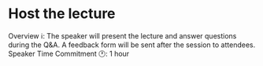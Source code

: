 # Host the lecture

Overview ℹ️: The speaker will present the lecture and answer questions during the Q&A.
A feedback form will be sent after the session to attendees. 
Speaker Time Commitment 🕐: 1 hour